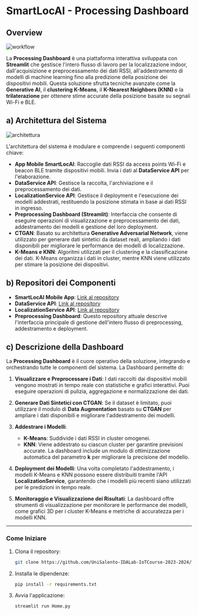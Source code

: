 # SmartLocAI - Processing Dashboard

## Overview

![workflow](https://drive.google.com/uc?export=view&id=1X_hAKv6Gfx64jVT-aF3GQcP7hRWn_DOr)

La **Processing Dashboard** è una piattaforma interattiva sviluppata con **Streamlit** che gestisce l'intero flusso di lavoro per la localizzazione indoor, dall'acquisizione e preprocessamento dei dati RSSI, all'addestramento di modelli di machine learning fino alla predizione della posizione dei dispositivi mobili. Questa soluzione sfrutta tecniche avanzate come la **Generative AI**, il **clustering K-Means**, il **K-Nearest Neighbors (KNN)** e la **trilaterazione** per ottenere stime accurate della posizione basate su segnali Wi-Fi e BLE.

## a) Architettura del Sistema

![architettura](https://drive.google.com/uc?export=view&id=13Cb9Iq9cTK-zhTe3yJ_fPGRLT2n5gV35)

L'architettura del sistema è modulare e comprende i seguenti componenti chiave:

- **App Mobile SmartLocAI**: Raccoglie dati RSSI da access points Wi-Fi e beacon BLE tramite dispositivi mobili. Invia i dati al **DataService API** per l'elaborazione.
- **DataService API**: Gestisce la raccolta, l'archiviazione e il preprocessamento dei dati.
- **LocalizationService API**: Gestisce il deployment e l'esecuzione dei modelli addestrati, restituendo la posizione stimata in base ai dati RSSI in ingresso.
- **Preprocessing Dashboard (Streamlit)**: Interfaccia che consente di eseguire operazioni di visualizzazione e preprocessamento dei dati, addestramento dei modelli e gestione del loro deployment.
- **CTGAN**: Basato su architettura **Generative Adversarial Network**, viene utilizzato per generare dati sintetici da dataset reali, ampliando i dati disponibili per migliorare le performance dei modelli di localizzazione.
- **K-Means e KNN**: Algoritmi utilizzati per il clustering e la classificazione dei dati. K-Means organizza i dati in cluster, mentre KNN viene utilizzato per stimare la posizione dei dispositivi.

## b) Repositori dei Componenti

- **SmartLocAI Mobile App**: [Link al repository]()
- **DataService API**: [Link al repository](https://github.com/UniSalento-IDALab-IoTCourse-2023-2024/wot-project-2023-2024-DataService-IzziBarone.git)
- **LocalizationService API**: [Link al repository](https://github.com/UniSalento-IDALab-IoTCourse-2023-2024/wot-project-2023-2024-LocalizationService-IzziBarone)
- **Preprocessing Dashboard**: Questo repository attuale descrive l'interfaccia principale di gestione dell'intero flusso di preprocessing, addestramento e deployment.

## c) Descrizione della Dashboard

La **Processing Dashboard** è il cuore operativo della soluzione, integrando e orchestrando tutte le componenti del sistema. La Dashboard permette di:

1. **Visualizzare e Preprocessare i Dati**: I dati raccolti dai dispositivi mobili vengono mostrati in tempo reale con statistiche e grafici interattivi. Puoi eseguire operazioni di pulizia, aggregazione e normalizzazione dei dati.
   
2. **Generare Dati Sintetici con CTGAN**: Se il dataset è limitato, puoi utilizzare il modulo di **Data Augmentation** basato su **CTGAN** per ampliare i dati disponibili e migliorare l'addestramento dei modelli.

3. **Addestrare i Modelli**:
   - **K-Means**: Suddivide i dati RSSI in cluster omogenei.
   - **KNN**: Viene addestrato su ciascun cluster per garantire previsioni accurate. La dashboard include un modulo di ottimizzazione automatica del parametro **k** per migliorare la precisione del modello.

4. **Deployment dei Modelli**: Una volta completato l'addestramento, i modelli K-Means e KNN possono essere distribuiti tramite l'API **LocalizationService**, garantendo che i modelli più recenti siano utilizzati per le predizioni in tempo reale.

5. **Monitoraggio e Visualizzazione dei Risultati**: La dashboard offre strumenti di visualizzazione per monitorare le performance dei modelli, come grafici 3D per i cluster K-Means e metriche di accuratezza per i modelli KNN.

---

### Come Iniziare

1. Clona il repository:
   ```bash
   git clone https://github.com/UniSalento-IDALab-IoTCourse-2023-2024/wot-project-2023-2024-Dashboard-IzziBarone.git
   ```

2. Installa le dipendenze:
   ```bash
   pip install -r requirements.txt
   ```

3. Avvia l'applicazione:
   ```bash
   streamlit run Home.py
   ```
